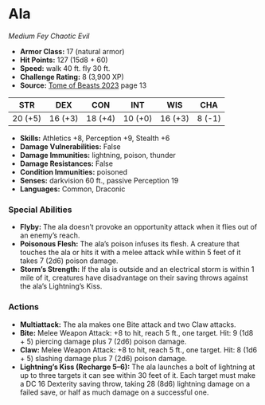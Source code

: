 # Ala

*Medium* *Fey* *Chaotic Evil*

- **Armor Class:** 17 (natural armor)
- **Hit Points:** 127 (15d8 + 60)
- **Speed:** walk 40 ft. fly 30 ft.
- **Challenge Rating:** 8 (3,900 XP)
- **Source:** [Tome of Beasts 2023](https://koboldpress.com/kpstore/product/tome-of-beasts-1-2023-edition/) page 13

| STR | DEX | CON | INT | WIS | CHA |
| --- | --- | --- | --- | --- | --- |
| 20 (+5) | 16 (+3) | 18 (+4) | 10 (+0) | 16 (+3) | 8 (-1) |

- **Skills:** Athletics +8, Perception +9, Stealth +6
- **Damage Vulnerabilities:** False
- **Damage Immunities:** lightning, poison, thunder
- **Damage Resistances:** False
- **Condition Immunities:** poisoned
- **Senses:** darkvision 60 ft., passive Perception 19
- **Languages:** Common, Draconic

### Special Abilities

- **Flyby:** The ala doesn’t provoke an opportunity attack when it flies out of an enemy’s reach.
- **Poisonous Flesh:** The ala’s poison infuses its flesh. A creature that touches the ala or hits it with a melee attack while within 5 feet of it takes 7 (2d6) poison damage.
- **Storm’s Strength:** If the ala is outside and an electrical storm is within 1 mile of it, creatures have disadvantage on their saving throws against the ala’s Lightning’s Kiss.

### Actions

- **Multiattack:** The ala makes one Bite attack and two Claw attacks.
- **Bite:** Melee Weapon Attack: +8 to hit, reach 5 ft., one target. Hit: 9 (1d8 + 5) piercing damage plus 7 (2d6) poison damage.
- **Claw:** Melee Weapon Attack: +8 to hit, reach 5 ft., one target. Hit: 8 (1d6 + 5) slashing damage plus 7 (2d6) poison damage.
- **Lightning’s Kiss (Recharge 5–6):** The ala launches a bolt of lightning at up to three targets it can see within 30 feet of it. Each target must make a DC 16 Dexterity saving throw, taking 28 (8d6) lightning damage on a failed save, or half as much damage on a successful one.
